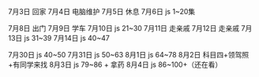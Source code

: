 7月3日   回家
7月4日   电脑维护
7月5日   休息
7月6日   js 1~20集


7月8日   出门
7月9日   学车
7月10日  js 21~30
7月11日  走亲戚
7月12日  走亲戚
7月13日  js 31~39
7月14日  js 40~47



7月30日  js 40~50
7月31日  js 50~63
8月1日   js 64~78
8月2日   科目四+领驾照+有同学来找
8月3日   js 79~86 + 拿药
8月4日   js 86~100+（还在看）